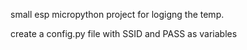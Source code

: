 small esp micropython project for logigng the temp.

create a config.py file with SSID and PASS as variables
